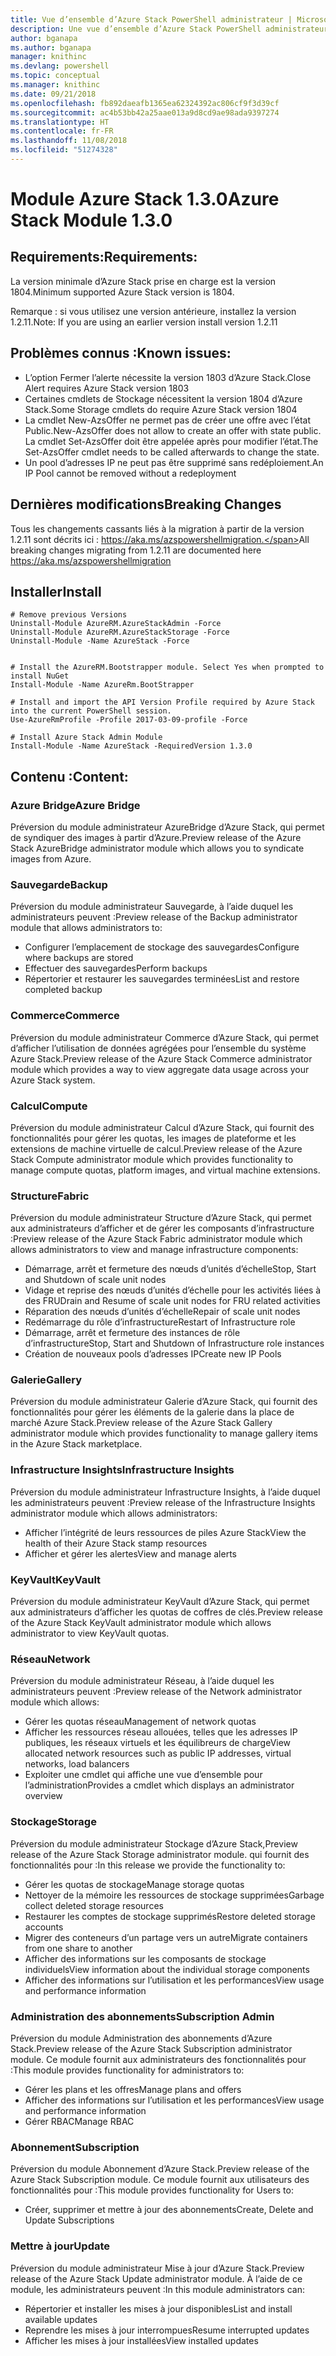 ```yaml
---
title: Vue d’ensemble d’Azure Stack PowerShell administrateur | Microsoft Docs
description: Une vue d’ensemble d’Azure Stack PowerShell administrateur avec des instructions sur les procédures d’installation et de configuration.
author: bganapa
ms.author: bganapa
manager: knithinc
ms.devlang: powershell
ms.topic: conceptual
ms.manager: knithinc
ms.date: 09/21/2018
ms.openlocfilehash: fb892daeafb1365ea62324392ac806cf9f3d39cf
ms.sourcegitcommit: ac4b53bb42a25aae013a9d8cd9ae98ada9397274
ms.translationtype: HT
ms.contentlocale: fr-FR
ms.lasthandoff: 11/08/2018
ms.locfileid: "51274328"
---
```

# <a name="azure-stack-module-130"></a><span data-ttu-id="6bc91-103">Module Azure Stack 1.3.0</span><span class="sxs-lookup"><span data-stu-id="6bc91-103">Azure Stack Module 1.3.0</span></span>

## <a name="requirements"></a><span data-ttu-id="6bc91-104">Requirements:</span><span class="sxs-lookup"><span data-stu-id="6bc91-104">Requirements:</span></span>
<span data-ttu-id="6bc91-105">La version minimale d’Azure Stack prise en charge est la version 1804.</span><span class="sxs-lookup"><span data-stu-id="6bc91-105">Minimum supported Azure Stack version is 1804.</span></span>

<span data-ttu-id="6bc91-106">Remarque : si vous utilisez une version antérieure, installez la version 1.2.11.</span><span class="sxs-lookup"><span data-stu-id="6bc91-106">Note: If you are using an earlier version install version 1.2.11</span></span>

## <a name="known-issues"></a><span data-ttu-id="6bc91-107">Problèmes connus :</span><span class="sxs-lookup"><span data-stu-id="6bc91-107">Known issues:</span></span>

- <span data-ttu-id="6bc91-108">L’option Fermer l’alerte nécessite la version 1803 d’Azure Stack.</span><span class="sxs-lookup"><span data-stu-id="6bc91-108">Close Alert requires Azure Stack version 1803</span></span>
- <span data-ttu-id="6bc91-109">Certaines cmdlets de Stockage nécessitent la version 1804 d’Azure Stack.</span><span class="sxs-lookup"><span data-stu-id="6bc91-109">Some Storage cmdlets do require Azure Stack version 1804</span></span>
- <span data-ttu-id="6bc91-110">La cmdlet New-AzsOffer ne permet pas de créer une offre avec l’état Public.</span><span class="sxs-lookup"><span data-stu-id="6bc91-110">New-AzsOffer does not allow to create an offer with state public.</span></span> <span data-ttu-id="6bc91-111">La cmdlet Set-AzsOffer doit être appelée après pour modifier l’état.</span><span class="sxs-lookup"><span data-stu-id="6bc91-111">The Set-AzsOffer cmdlet needs to be called afterwards to change the state.</span></span>
- <span data-ttu-id="6bc91-112">Un pool d’adresses IP ne peut pas être supprimé sans redéploiement.</span><span class="sxs-lookup"><span data-stu-id="6bc91-112">An IP Pool cannot be removed without a redeployment</span></span>

## <a name="breaking-changes"></a><span data-ttu-id="6bc91-113">Dernières modifications</span><span class="sxs-lookup"><span data-stu-id="6bc91-113">Breaking Changes</span></span>
<span data-ttu-id="6bc91-114">Tous les changements cassants liés à la migration à partir de la version 1.2.11 sont décrits ici : https://aka.ms/azspowershellmigration.</span><span class="sxs-lookup"><span data-stu-id="6bc91-114">All breaking changes migrating from 1.2.11 are documented here https://aka.ms/azspowershellmigration</span></span>

## <a name="install"></a><span data-ttu-id="6bc91-115">Installer</span><span class="sxs-lookup"><span data-stu-id="6bc91-115">Install</span></span>
```
# Remove previous Versions
Uninstall-Module AzureRM.AzureStackAdmin -Force
Uninstall-Module AzureRM.AzureStackStorage -Force
Uninstall-Module -Name AzureStack -Force 


# Install the AzureRM.Bootstrapper module. Select Yes when prompted to install NuGet
Install-Module -Name AzureRm.BootStrapper

# Install and import the API Version Profile required by Azure Stack into the current PowerShell session.
Use-AzureRmProfile -Profile 2017-03-09-profile -Force

# Install Azure Stack Admin Module
Install-Module -Name AzureStack -RequiredVersion 1.3.0
```
## <a name="content"></a><span data-ttu-id="6bc91-116">Contenu :</span><span class="sxs-lookup"><span data-stu-id="6bc91-116">Content:</span></span>
### <a name="azure-bridge"></a><span data-ttu-id="6bc91-117">Azure Bridge</span><span class="sxs-lookup"><span data-stu-id="6bc91-117">Azure Bridge</span></span>
<span data-ttu-id="6bc91-118">Préversion du module administrateur AzureBridge d’Azure Stack, qui permet de syndiquer des images à partir d’Azure.</span><span class="sxs-lookup"><span data-stu-id="6bc91-118">Preview release of the Azure Stack AzureBridge administrator module which allows you to syndicate images from Azure.</span></span>

### <a name="backup"></a><span data-ttu-id="6bc91-119">Sauvegarde</span><span class="sxs-lookup"><span data-stu-id="6bc91-119">Backup</span></span>
<span data-ttu-id="6bc91-120">Préversion du module administrateur Sauvegarde, à l’aide duquel les administrateurs peuvent :</span><span class="sxs-lookup"><span data-stu-id="6bc91-120">Preview release of the Backup administrator module that allows administrators to:</span></span>
- <span data-ttu-id="6bc91-121">Configurer l’emplacement de stockage des sauvegardes</span><span class="sxs-lookup"><span data-stu-id="6bc91-121">Configure where backups are stored</span></span>
- <span data-ttu-id="6bc91-122">Effectuer des sauvegardes</span><span class="sxs-lookup"><span data-stu-id="6bc91-122">Perform backups</span></span>
- <span data-ttu-id="6bc91-123">Répertorier et restaurer les sauvegardes terminées</span><span class="sxs-lookup"><span data-stu-id="6bc91-123">List and restore completed backup</span></span>

### <a name="commerce"></a><span data-ttu-id="6bc91-124">Commerce</span><span class="sxs-lookup"><span data-stu-id="6bc91-124">Commerce</span></span>
<span data-ttu-id="6bc91-125">Préversion du module administrateur Commerce d’Azure Stack, qui permet d’afficher l’utilisation de données agrégées pour l’ensemble du système Azure Stack.</span><span class="sxs-lookup"><span data-stu-id="6bc91-125">Preview release of the Azure Stack Commerce administrator module which provides a way to view aggregate data usage across your Azure Stack system.</span></span>

### <a name="compute"></a><span data-ttu-id="6bc91-126">Calcul</span><span class="sxs-lookup"><span data-stu-id="6bc91-126">Compute</span></span>
<span data-ttu-id="6bc91-127">Préversion du module administrateur Calcul d’Azure Stack, qui fournit des fonctionnalités pour gérer les quotas, les images de plateforme et les extensions de machine virtuelle de calcul.</span><span class="sxs-lookup"><span data-stu-id="6bc91-127">Preview release of the Azure Stack Compute administrator module which provides functionality to manage compute quotas, platform images, and virtual machine extensions.</span></span>

### <a name="fabric"></a><span data-ttu-id="6bc91-128">Structure</span><span class="sxs-lookup"><span data-stu-id="6bc91-128">Fabric</span></span>
<span data-ttu-id="6bc91-129">Préversion du module administrateur Structure d’Azure Stack, qui permet aux administrateurs d’afficher et de gérer les composants d’infrastructure :</span><span class="sxs-lookup"><span data-stu-id="6bc91-129">Preview release of the Azure Stack Fabric administrator module which allows administrators to view and manage infrastructure components:</span></span>
- <span data-ttu-id="6bc91-130">Démarrage, arrêt et fermeture des nœuds d’unités d’échelle</span><span class="sxs-lookup"><span data-stu-id="6bc91-130">Stop, Start and Shutdown of scale unit nodes</span></span>
- <span data-ttu-id="6bc91-131">Vidage et reprise des nœuds d’unités d’échelle pour les activités liées à des FRU</span><span class="sxs-lookup"><span data-stu-id="6bc91-131">Drain and Resume of scale unit nodes for FRU related activities</span></span>
- <span data-ttu-id="6bc91-132">Réparation des nœuds d’unités d’échelle</span><span class="sxs-lookup"><span data-stu-id="6bc91-132">Repair of scale unit nodes</span></span>
- <span data-ttu-id="6bc91-133">Redémarrage du rôle d’infrastructure</span><span class="sxs-lookup"><span data-stu-id="6bc91-133">Restart of Infrastructure role</span></span>
- <span data-ttu-id="6bc91-134">Démarrage, arrêt et fermeture des instances de rôle d’infrastructure</span><span class="sxs-lookup"><span data-stu-id="6bc91-134">Stop, Start and Shutdown of Infrastructure role instances</span></span>
- <span data-ttu-id="6bc91-135">Création de nouveaux pools d’adresses IP</span><span class="sxs-lookup"><span data-stu-id="6bc91-135">Create new IP Pools</span></span>


### <a name="gallery"></a><span data-ttu-id="6bc91-136">Galerie</span><span class="sxs-lookup"><span data-stu-id="6bc91-136">Gallery</span></span>
<span data-ttu-id="6bc91-137">Préversion du module administrateur Galerie d’Azure Stack, qui fournit des fonctionnalités pour gérer les éléments de la galerie dans la place de marché Azure Stack.</span><span class="sxs-lookup"><span data-stu-id="6bc91-137">Preview release of the Azure Stack Gallery administrator module which provides functionality to manage gallery items in the Azure Stack marketplace.</span></span>

### <a name="infrastructure-insights"></a><span data-ttu-id="6bc91-138">Infrastructure Insights</span><span class="sxs-lookup"><span data-stu-id="6bc91-138">Infrastructure Insights</span></span>
<span data-ttu-id="6bc91-139">Préversion du module administrateur Infrastructure Insights, à l’aide duquel les administrateurs peuvent :</span><span class="sxs-lookup"><span data-stu-id="6bc91-139">Preview release of the Infrastructure Insights administrator module which allows administrators:</span></span>
- <span data-ttu-id="6bc91-140">Afficher l’intégrité de leurs ressources de piles Azure Stack</span><span class="sxs-lookup"><span data-stu-id="6bc91-140">View the health of their Azure Stack stamp resources</span></span>
- <span data-ttu-id="6bc91-141">Afficher et gérer les alertes</span><span class="sxs-lookup"><span data-stu-id="6bc91-141">View and manage alerts</span></span>

### <a name="keyvault"></a><span data-ttu-id="6bc91-142">KeyVault</span><span class="sxs-lookup"><span data-stu-id="6bc91-142">KeyVault</span></span>
<span data-ttu-id="6bc91-143">Préversion du module administrateur KeyVault d’Azure Stack, qui permet aux administrateurs d’afficher les quotas de coffres de clés.</span><span class="sxs-lookup"><span data-stu-id="6bc91-143">Preview release of the Azure Stack KeyVault administrator module which allows administrator to view KeyVault quotas.</span></span>

### <a name="network"></a><span data-ttu-id="6bc91-144">Réseau</span><span class="sxs-lookup"><span data-stu-id="6bc91-144">Network</span></span>
<span data-ttu-id="6bc91-145">Préversion du module administrateur Réseau, à l’aide duquel les administrateurs peuvent :</span><span class="sxs-lookup"><span data-stu-id="6bc91-145">Preview release of the Network administrator module which allows:</span></span>
- <span data-ttu-id="6bc91-146">Gérer les quotas réseau</span><span class="sxs-lookup"><span data-stu-id="6bc91-146">Management of network quotas</span></span>
- <span data-ttu-id="6bc91-147">Afficher les ressources réseau allouées, telles que les adresses IP publiques, les réseaux virtuels et les équilibreurs de charge</span><span class="sxs-lookup"><span data-stu-id="6bc91-147">View allocated network resources such as public IP addresses, virtual networks, load balancers</span></span>
- <span data-ttu-id="6bc91-148">Exploiter une cmdlet qui affiche une vue d’ensemble pour l’administration</span><span class="sxs-lookup"><span data-stu-id="6bc91-148">Provides a cmdlet which displays an administrator overview</span></span>

### <a name="storage"></a><span data-ttu-id="6bc91-149">Stockage</span><span class="sxs-lookup"><span data-stu-id="6bc91-149">Storage</span></span>
<span data-ttu-id="6bc91-150">Préversion du module administrateur Stockage d’Azure Stack,</span><span class="sxs-lookup"><span data-stu-id="6bc91-150">Preview release of the Azure Stack Storage administrator module.</span></span>  <span data-ttu-id="6bc91-151">qui fournit des fonctionnalités pour :</span><span class="sxs-lookup"><span data-stu-id="6bc91-151">In this release we provide the functionality to:</span></span>
- <span data-ttu-id="6bc91-152">Gérer les quotas de stockage</span><span class="sxs-lookup"><span data-stu-id="6bc91-152">Manage storage quotas</span></span>
- <span data-ttu-id="6bc91-153">Nettoyer de la mémoire les ressources de stockage supprimées</span><span class="sxs-lookup"><span data-stu-id="6bc91-153">Garbage collect deleted storage resources</span></span>
- <span data-ttu-id="6bc91-154">Restaurer les comptes de stockage supprimés</span><span class="sxs-lookup"><span data-stu-id="6bc91-154">Restore deleted storage accounts</span></span>
- <span data-ttu-id="6bc91-155">Migrer des conteneurs d’un partage vers un autre</span><span class="sxs-lookup"><span data-stu-id="6bc91-155">Migrate containers from one share to another</span></span>
- <span data-ttu-id="6bc91-156">Afficher des informations sur les composants de stockage individuels</span><span class="sxs-lookup"><span data-stu-id="6bc91-156">View information about the individual storage components</span></span>
- <span data-ttu-id="6bc91-157">Afficher des informations sur l’utilisation et les performances</span><span class="sxs-lookup"><span data-stu-id="6bc91-157">View usage and performance information</span></span>

### <a name="subscription-admin"></a><span data-ttu-id="6bc91-158">Administration des abonnements</span><span class="sxs-lookup"><span data-stu-id="6bc91-158">Subscription Admin</span></span>
<span data-ttu-id="6bc91-159">Préversion du module Administration des abonnements d’Azure Stack.</span><span class="sxs-lookup"><span data-stu-id="6bc91-159">Preview release of the Azure Stack Subscription administrator module.</span></span>  <span data-ttu-id="6bc91-160">Ce module fournit aux administrateurs des fonctionnalités pour :</span><span class="sxs-lookup"><span data-stu-id="6bc91-160">This module provides functionality for administrators to:</span></span>
- <span data-ttu-id="6bc91-161">Gérer les plans et les offres</span><span class="sxs-lookup"><span data-stu-id="6bc91-161">Manage plans and offers</span></span>
- <span data-ttu-id="6bc91-162">Afficher des informations sur l’utilisation et les performances</span><span class="sxs-lookup"><span data-stu-id="6bc91-162">View usage and performance information</span></span>
- <span data-ttu-id="6bc91-163">Gérer RBAC</span><span class="sxs-lookup"><span data-stu-id="6bc91-163">Manage RBAC</span></span>

### <a name="subscription"></a><span data-ttu-id="6bc91-164">Abonnement</span><span class="sxs-lookup"><span data-stu-id="6bc91-164">Subscription</span></span>
<span data-ttu-id="6bc91-165">Préversion du module Abonnement d’Azure Stack.</span><span class="sxs-lookup"><span data-stu-id="6bc91-165">Preview release of the Azure Stack Subscription module.</span></span>  <span data-ttu-id="6bc91-166">Ce module fournit aux utilisateurs des fonctionnalités pour :</span><span class="sxs-lookup"><span data-stu-id="6bc91-166">This module provides functionality for Users to:</span></span>
- <span data-ttu-id="6bc91-167">Créer, supprimer et mettre à jour des abonnements</span><span class="sxs-lookup"><span data-stu-id="6bc91-167">Create, Delete and Update Subscriptions</span></span>

### <a name="update"></a><span data-ttu-id="6bc91-168">Mettre à jour</span><span class="sxs-lookup"><span data-stu-id="6bc91-168">Update</span></span>
<span data-ttu-id="6bc91-169">Préversion du module administrateur Mise à jour d’Azure Stack.</span><span class="sxs-lookup"><span data-stu-id="6bc91-169">Preview release of the Azure Stack Update administrator module.</span></span>  <span data-ttu-id="6bc91-170">À l’aide de ce module, les administrateurs peuvent :</span><span class="sxs-lookup"><span data-stu-id="6bc91-170">In this module administrators can:</span></span>
- <span data-ttu-id="6bc91-171">Répertorier et installer les mises à jour disponibles</span><span class="sxs-lookup"><span data-stu-id="6bc91-171">List and install available updates</span></span>
- <span data-ttu-id="6bc91-172">Reprendre les mises à jour interrompues</span><span class="sxs-lookup"><span data-stu-id="6bc91-172">Resume interrupted updates</span></span>
- <span data-ttu-id="6bc91-173">Afficher les mises à jour installées</span><span class="sxs-lookup"><span data-stu-id="6bc91-173">View installed updates</span></span>
